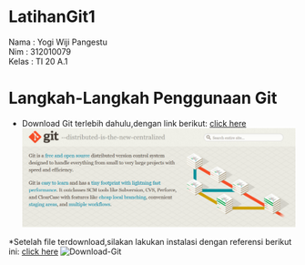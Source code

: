 # LatihanGit1


Nama    : Yogi Wiji Pangestu<br>
Nim     : 312010079<br>
Kelas   : TI 20 A.1<br>

# Langkah-Langkah Penggunaan Git

* Download Git terlebih dahulu,dengan link berikut: [click here](https://git-scm.com)
![Download-Git](Tutorial/git-scm.png)

*Setelah file terdownload,silakan lakukan instalasi dengan referensi berikut ini: [click here](https://git-istall-guide.png)
![Download-Git](Tutorial/git-isntall-guide.png)
